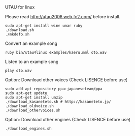 UTAU for linux

Please read http://utau2008.web.fc2.com/ before install.

    sudo apt-get install wine unar ruby
    ./download.sh
    ./mkdefo.sh

Convert an example song

    ruby bin/utau4linux examples/kaeru.mml oto.wav

Listen to an example song

    play oto.wav

Option: Download other voices (Check LISENCE before use)

    sudo add-apt-repository ppa:japaneseteam/ppa
    sudo apt-get update
    sudo apt-get install unzip
    ./download_kasaneteto.sh # http://kasaneteto.jp/
    ./download_oldvoice.sh
    ./download_othervoices.sh

Option: Download other engines (Check LISENCE before use)

    ./download_engines.sh
